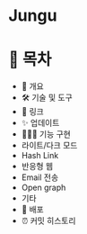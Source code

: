 # Jungu 

# 📗 목차
- 📝 개요
- 🛠 기술 및 도구
- 🔗 링크
- ✨ 업데이트
- 👨🏻‍💻 기능 구현
- 라이트/다크 모드
- Hash Link
- 반응형 웹
- Email 전송
- Open graph
- 기타
- 🚀 배포
- ⏰ 커밋 히스토리
